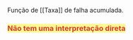 Função de [[Taxa]] de falha acumulada.

### <span style="background:#fff88f"><font color="#d83931">Não tem uma interpretação direta</font></span>
